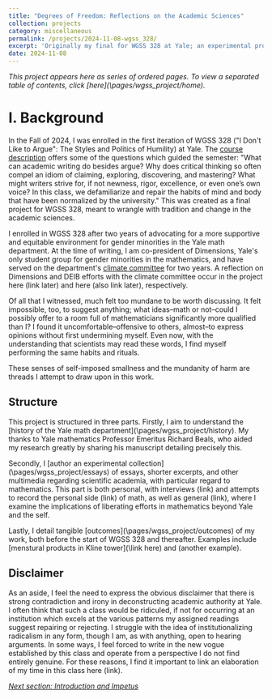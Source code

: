 ```yaml
---
title: "Degrees of Freedom: Reflections on the Academic Sciences"
collection: projects
category: miscellaneous
permalink: /projects/2024-11-08-wgss_328/
excerpt: 'Originally my final for WGSS 328 at Yale; an experimental project recording tradition and change in the academic sciences, with particular regard to gender minorities.'
date: 2024-11-08
---
```


*This project appears here as series of ordered pages. To view a separated table of contents, click [here](\pages/wgss_project/home\).*

# I. Background
In the Fall of 2024, I was enrolled in the first iteration of WGSS 328 ("I Don't Like to Argue": The Styles and Politics of Humility) at Yale. The [course description](https://yale.instructure.com/courses/99561/assignments/syllabus) offers some of the questions which guided the semester: "What can academic writing do besides argue? Why does critical thinking so often compel an idiom of claiming, exploring, discovering, and mastering? What might writers strive for, if not newness, rigor, excellence, or even one’s own voice? In this class, we defamiliarize and repair the habits of mind and body that have been normalized by the university." This was created as a final project for WGSS 328, meant to wrangle with tradition and change in the academic sciences.

I enrolled in WGSS 328 after two years of advocating for a more supportive and equitable environment for gender minorities in the Yale math department. At the time of writing, I am co-president of Dimensions, Yale's only student group for gender minorities in the mathematics, and have served on the department's [climate committee](https://math.yale.edu/yale-math-statement-diversity-equity-inclusion-and-belonging) for two years. A reflection on Dimensions and DEIB efforts with the climate committee occur in the project here (link later) and here (also link later), respectively. 

Of all that I witnessed, much felt too mundane to be worth discussing. It felt impossible, too, to suggest anything; what ideas–math or not–could I possibly offer to a room full of mathematicians significantly more qualified than I? I found it uncomfortable–offensive to others, almost–to express opinions without first undermining myself. Even now, with the understanding that scientists may read these words, I find myself performing the same habits and rituals.

These senses of self-imposed smallness and the mundanity of harm are threads I attempt to draw upon in this work. 

## Structure
This project is structured in three parts. Firstly, I aim to understand the [history of the Yale math department](\pages/wgss_project/history\). My thanks to Yale mathematics Professor Emeritus Richard Beals, who aided my research greatly by sharing his manuscript detailing precisely this. 

Secondly, I [author an experimental collection](\pages/wgss_project/essays\) of essays, shorter excerpts, and other multimedia regarding scientific academia, with particular regard to mathematics. This part is both personal, with interviews (link) and attempts to record the personal side (link) of math, as well as general (link), where I examine the implications of liberating efforts in mathematics beyond Yale and the self. 

Lastly, I detail tangible [outcomes](\pages/wgss_project/outcomes\) of my work, both before the start of WGSS 328 and thereafter. Examples include [menstural products in Kline tower](\link here\) and (another example).

## Disclaimer
As an aside, I feel the need to express the obvious disclaimer that there is strong contradiction and irony in deconstructing academic authority at Yale. I often think that such a class would be ridiculed, if not for occurring at an institution which excels at the various patterns my assigned readings suggest repairing or rejecting. I struggle with the idea of institutionalizing radicalism in any form, though I am, as with anything, open to hearing arguments. In some ways, I feel forced to write in the new vogue established by this class and operate from a perspective I do not find entirely genuine. For these reasons, I find it important to link an elaboration of my time in this class here (link).

*[Next section: Introduction and Impetus ](\pages/wgss_project/intro/)*